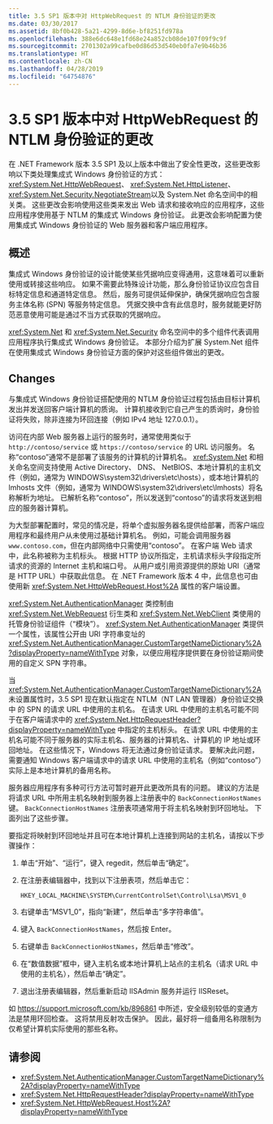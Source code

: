 ```yaml
---
title: 3.5 SP1 版本中对 HttpWebRequest 的 NTLM 身份验证的更改
ms.date: 03/30/2017
ms.assetid: 8bf0b428-5a21-4299-8d6e-bf8251fd978a
ms.openlocfilehash: 388e6dc648e1fd68e24a852cb08de107f09f9c9f
ms.sourcegitcommit: 2701302a99cafbe0d86d53d540eb0fa7e9b46b36
ms.translationtype: HT
ms.contentlocale: zh-CN
ms.lasthandoff: 04/28/2019
ms.locfileid: "64754876"
---
```

# <a name="changes-to-ntlm-authentication-for-httpwebrequest-in-version-35-sp1"></a>3.5 SP1 版本中对 HttpWebRequest 的 NTLM 身份验证的更改

在 .NET Framework 版本 3.5 SP1 及以上版本中做出了安全性更改，这些更改影响以下类处理集成式 Windows 身份验证的方式：<xref:System.Net.HttpWebRequest>、 <xref:System.Net.HttpListener>、 <xref:System.Net.Security.NegotiateStream>以及 System.Net 命名空间中的相关类。 这些更改会影响使用这些类来发出 Web 请求和接收响应的应用程序，这些应用程序使用基于 NTLM 的集成式 Windows 身份验证。 此更改会影响配置为使用集成式 Windows 身份验证的 Web 服务器和客户端应用程序。

## <a name="overview"></a>概述

集成式 Windows 身份验证的设计能使某些凭据响应变得通用，这意味着可以重新使用或转接这些响应。 如果不需要此特殊设计功能，那么身份验证协议应包含目标特定信息和通道特定信息。 然后，服务可提供延伸保护，确保凭据响应包含服务主体名称 (SPN) 等服务特定信息。 凭据交换中含有此信息时，服务就能更好防范恶意使用可能是通过不当方式获取的凭据响应。

<xref:System.Net> 和 <xref:System.Net.Security> 命名空间中的多个组件代表调用应用程序执行集成式 Windows 身份验证。 本部分介绍为扩展 System.Net 组件在使用集成式 Windows 身份验证方面的保护对这些组件做出的更改。

## <a name="changes"></a>Changes

与集成式 Windows 身份验证搭配使用的 NTLM 身份验证过程包括由目标计算机发出并发送回客户端计算机的质询。 计算机接收到它自己产生的质询时，身份验证将失败，除非连接为环回连接（例如 IPv4 地址 127.0.0.1）。

访问在内部 Web 服务器上运行的服务时，通常使用类似于 `http://contoso/service` 或 `https://contoso/service` 的 URL 访问服务。 名称“contoso”通常不是部署了该服务的计算机的计算机名。 <xref:System.Net> 和相关命名空间支持使用 Active Directory、 DNS、 NetBIOS、本地计算机的主机文件（例如，通常为 WINDOWS\system32\drivers\etc\hosts），或本地计算机的 lmhosts 文件（例如，通常为 WINDOWS\system32\drivers\etc\lmhosts）将名称解析为地址。 已解析名称“contoso”，所以发送到“contoso”的请求将发送到相应的服务器计算机。

为大型部署配置时，常见的情况是，将单个虚拟服务器名提供给部署，而客户端应用程序和最终用户从未使用过基础计算机名。 例如，可能会调用服务器 `www.contoso.com`，但在内部网络中只需使用“contoso”。 在客户端 Web 请求中，此名称被称为主机标头。 根据 HTTP 协议所指定，主机请求标头字段指定所请求的资源的 Internet 主机和端口号。 从用户或引用资源提供的原始 URI（通常是 HTTP URL）中获取此信息。 在 .NET Framework 版本 4 中，此信息也可由使用新 <xref:System.Net.HttpWebRequest.Host%2A> 属性的客户端设置。

<xref:System.Net.AuthenticationManager> 类控制由 <xref:System.Net.WebRequest> 衍生类和 <xref:System.Net.WebClient> 类使用的托管身份验证组件（“模块”）。 <xref:System.Net.AuthenticationManager> 类提供一个属性，该属性公开由 URI 字符串变址的 <xref:System.Net.AuthenticationManager.CustomTargetNameDictionary%2A?displayProperty=nameWithType> 对象，以便应用程序提供要在身份验证期间使用的自定义 SPN 字符串。

当 <xref:System.Net.AuthenticationManager.CustomTargetNameDictionary%2A> 未设置属性时，3.5 SP1 现在默认指定在 NTLM（NT LAN 管理器）身份验证交换中 的 SPN 的请求 URL 中使用的主机名。 在请求 URL 中使用的主机名可能不同于在客户端请求中的 <xref:System.Net.HttpRequestHeader?displayProperty=nameWithType> 中指定的主机标头。 在请求 URL 中使用的主机名可能不同于服务器的实际主机名、服务器的计算机名、计算机的 IP 地址或环回地址。 在这些情况下，Windows 将无法通过身份验证请求。 要解决此问题，需要通知 Windows 客户端请求中的请求 URL 中使用的主机名（例如“contoso”）实际上是本地计算机的备用名称。

服务器应用程序有多种可行方法可暂时避开此更改所具有的问题。 建议的方法是将请求 URL 中所用主机名映射到服务器上注册表中的 `BackConnectionHostNames` 键。 `BackConnectionHostNames` 注册表项通常用于将主机名映射到环回地址。 下面列出了这些步骤。

要指定将映射到环回地址并且可在本地计算机上连接到网站的主机名，请按以下步骤操作：

1. 单击“开始”、“运行”，键入 regedit，然后单击“确定”。

2. 在注册表编辑器中，找到以下注册表项，然后单击它：

    `HKEY_LOCAL_MACHINE\SYSTEM\CurrentControlSet\Control\Lsa\MSV1_0`

3. 右键单击“MSV1_0”，指向“新建”，然后单击“多字符串值”。

4. 键入 `BackConnectionHostNames`，然后按 Enter。

5. 右键单击 `BackConnectionHostNames`，然后单击“修改”。

6. 在“数值数据”框中，键入主机名或本地计算机上站点的主机名（请求 URL 中使用的主机名），然后单击“确定”。

7. 退出注册表编辑器，然后重新启动 IISAdmin 服务并运行 IISReset。

如 <https://support.microsoft.com/kb/896861> 中所述，安全级别较低的变通方法是禁用环回检查。 这将禁用反射攻击保护。 因此，最好将一组备用名称限制为仅希望计算机实际使用的那些名称。

## <a name="see-also"></a>请参阅

- <xref:System.Net.AuthenticationManager.CustomTargetNameDictionary%2A?displayProperty=nameWithType>
- <xref:System.Net.HttpRequestHeader?displayProperty=nameWithType>
- <xref:System.Net.HttpWebRequest.Host%2A?displayProperty=nameWithType>
